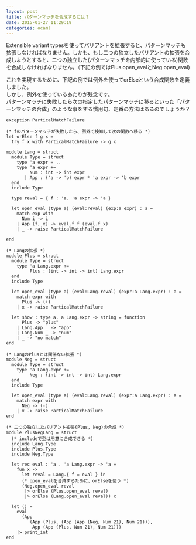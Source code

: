 ```yaml
---
layout: post
title: パターンマッチを合成するには？
date: 2015-01-27 11:29:19
categories: ocaml
---
```

<p>Extensible variant typesを使ってバリアントを拡張すると、パターンマッチも拡張しなければなりません。しかも、もし二つの独立したバリアントの拡張を合成しようとすると、二つの独立した(パターンマッチを内部的に使っている)関数を合成しなければなりません。（下記の例ではPlus.open_evalとNeg.open_eval)</p>

<p>これを実現するために、下記の例では例外を使ってorElseという合成関数を定義しました。<br>
しかし、例外を使っているあたりが残念です。<br>
パターンマッチに失敗したら次の指定したパターンマッチに移るといった「パターンマッチの合成」のような事をする慣用句、定番の方法はあるのでしょうか？</p>

<pre><code>exception ParticalMatchFailure

(* fのパターンマッチが失敗したら、例外で検知して次の関数へ移る *)
let orElse f g x =
  try f x with ParticalMatchFailure -&gt; g x

module Lang = struct
  module Type = struct
    type 'a expr = ..
    type 'a expr +=
         Num : int -&gt; int expr
       | App : ('a -&gt; 'b) expr * 'a expr -&gt; 'b expr
  end
  include Type

  type reval = { f : 'a. 'a expr -&gt; 'a }

  let open_eval (type a) (eval:reval) (exp:a expr) : a =
    match exp with
      Num i -&gt; i
    | App (f, x) -&gt; eval.f f (eval.f x)
    | _ -&gt; raise ParticalMatchFailure

end

(* Langの拡張 *)
module Plus = struct
  module Type = struct
    type 'a Lang.expr += 
         Plus : (int -&gt; int -&gt; int) Lang.expr
  end
  include Type

  let open_eval (type a) (eval:Lang.reval) (expr:a Lang.expr) : a = 
    match expr with
      Plus -&gt; (+)
    | x -&gt; raise ParticalMatchFailure

  let show : type a. a Lang.expr -&gt; string = function
      Plus -&gt; "plus"
    | Lang.App _ -&gt; "app"
    | Lang.Num _ -&gt; "num"
    | _ -&gt; "no match"
end

(* LangのPlusとは関係ない拡張 *)
module Neg = struct
  module Type = struct
    type 'a Lang.expr += 
         Neg : (int -&gt; int -&gt; int) Lang.expr
  end
  include Type

  let open_eval (type a) (eval:Lang.reval) (expr:a Lang.expr) : a = 
    match expr with
      Neg -&gt; (-)
    | x -&gt; raise ParticalMatchFailure
end

(* 二つの独立したバリアント拡張(Plus, Neg)の合成 *)
module PlusNegLang = struct
  (* includeで型は用意に合成できる *)
  include Lang.Type
  include Plus.Type
  include Neg.Type

  let rec eval : 'a . 'a Lang.expr -&gt; 'a =
    fun x -&gt;
      let reval = Lang.{ f = eval } in
      (* open_evalを合成するために、orElseを使う *)
      (Neg.open_eval reval
       |&gt; orElse (Plus.open_eval reval)
       |&gt; orElse (Lang.open_eval reval)) x

  let () =
    eval
      (App
         (App (Plus, (App (App (Neg, Num 21), Num 21))),
          App (App (Plus, Num 21), Num 21)))
    |&gt; print_int
end
</code></pre>
